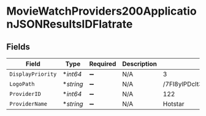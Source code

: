 # MovieWatchProviders200ApplicationJSONResultsIDFlatrate


## Fields

| Field                            | Type                             | Required                         | Description                      | Example                          |
| -------------------------------- | -------------------------------- | -------------------------------- | -------------------------------- | -------------------------------- |
| `DisplayPriority`                | **int64*                         | :heavy_minus_sign:               | N/A                              | 3                                |
| `LogoPath`                       | **string*                        | :heavy_minus_sign:               | N/A                              | /7Fl8ylPDclt3ZYgNbW2t7rbZE9I.jpg |
| `ProviderID`                     | **int64*                         | :heavy_minus_sign:               | N/A                              | 122                              |
| `ProviderName`                   | **string*                        | :heavy_minus_sign:               | N/A                              | Hotstar                          |